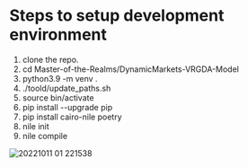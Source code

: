 # Steps to setup development environment
1. clone the repo.
2. cd Master-of-the-Realms/DynamicMarkets-VRGDA-Model
3. python3.9 -m venv .
4. ./toold/update_paths.sh
5. source bin/activate
6. pip install --upgrade pip
7. pip install cairo-nile poetry
8. nile init
9. nile compile


![20221011 01 221538](https://user-images.githubusercontent.com/114365800/195200000-c6265b45-a23b-4da7-86d7-7a533ffaac50.png)
